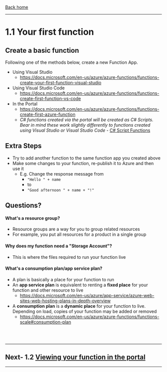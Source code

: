 [Back home](/README.md)

---

# 1.1 Your first function

## Create a basic function
Following one of the methods below, create a new Function App.

* Using Visual Studio
    * https://docs.microsoft.com/en-us/azure/azure-functions/functions-create-your-first-function-visual-studio
* Using Visual Studio Code
    * https://docs.microsoft.com/en-us/azure/azure-functions/functions-create-first-function-vs-code
* In the Portal
    * https://docs.microsoft.com/en-us/azure/azure-functions/functions-create-first-azure-function
    * _C# functions created via the portal will be created as C# Scripts. Bear in mind these work slightly differently to functions created using Visual Studio or Visual Studio Code_ - [C# Script Functions](https://docs.microsoft.com/en-us/azure/azure-functions/functions-reference-csharp)

## Extra Steps
* Try to add another function to the same function app you created above
* Make some changes to your function, re-publish it to Azure and then use it
    * E.g. Change the response message from
        * `"Hello " + name`
        * to
        * `"Good afternoon " + name + "!"`


## Questions?
#### What's a resource group?
* Resource groups are a way for you to group related resources
* For example, you put all resources for a product in a single group

#### Why does my function need a "Storage Account"?
* This is where the files required to run your function live

#### What's a consumption plan/app service plan?
* A plan is basically a place for your function to run
* An **app service plan** is equivalent to renting a **fixed place** for your function and other resource to live
    * https://docs.microsoft.com/en-us/azure/app-service/azure-web-sites-web-hosting-plans-in-depth-overview
* A **consumption plan** is a **dynamic place** for your function to live. Depending on load, copies of your function may be added or removed
    * https://docs.microsoft.com/en-us/azure/azure-functions/functions-scale#consumption-plan

<br><br>

---
## Next- 1.2 [Viewing your function in the portal](/First-Steps/1.2/README.md)
---